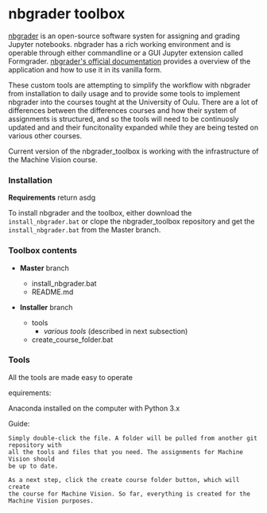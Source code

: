 # nbgrader toolbox

[nbgrader](https://github.com/jupyter/nbgrader) is an open-source software systen for assigning and grading Jupyter notebooks. 
nbgrader has a rich working environment and is operable through either commandline or
a GUI Jupyter extension called Formgrader. [nbgrader's official documentation](https://nbgrader.readthedocs.io/en/stable/)
provides a overview of the application and how to use it in its vanilla form.

These custom tools are attempting to simplify the workflow with nbgrader from installation
to daily usage and to provide some tools to implement nbgrader into the courses tought at the University of Oulu.
There are a lot of differences between the differences courses and how their system
of assignments is structured, and so the tools will need to be continuosly updated and
and their funcitonality expanded while they are being tested on various other courses.

Current version of the nbgrader_toolbox is working with the infrastructure of the
Machine Vision course. 

### Installation

**Requirements**  return
asdg


To install nbgrader and the toolbox, either download the `install_nbgrader.bat` or clope the
nbgrader_toolbox repository and get the `install_nbgrader.bat` from the Master branch.

### Toolbox contents

- **Master** branch
	- install_nbgrader.bat 
	- README.md
	
- **Installer** branch
	- tools
		- *various tools* (described in next subsection)
	- create_course_folder.bat

### Tools

All the tools are made easy to operate 

equirements: 

Anaconda installed on the computer with Python 3.x

Guide:

	Simply double-click the file. A folder will be pulled from another git repository with 
	all the tools and files that you need. The assignments for Machine Vision should
	be up to date. 

	As a next step, click the create course folder button, which will create
	the course for Machine Vision. So far, everything is created for the
	Machine Vision purposes. 
